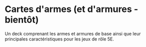 # Cartes d'armes (et d'armures - bientôt)
Un deck comprenant les armes et armures de base ainsi que leur principales caractéristiques pour les jeux de rôle 5E.
